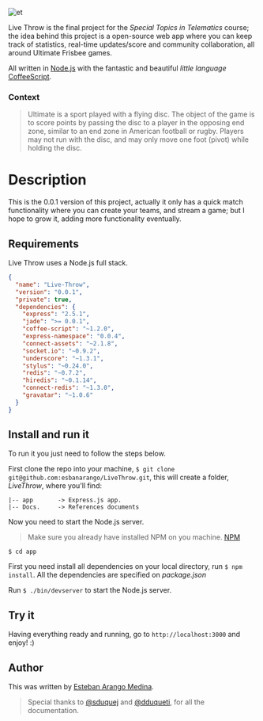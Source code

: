  ![et](https://github.com/esbanarango/LiveThrow/blob/master/Docs./lg.png?raw=true)

Live Throw is the final project for the _Special Topics in Telematics_ course; the idea behind this project is a open-source web app where you can keep track of statistics, real-time updates/score and community collaboration, all around Ultimate Frisbee games.

All written in [Node.js](http://nodejs.org/) with the fantastic and beautiful _little language_ [CoffeeScript](http://coffeescript.org/).

### Context

>Ultimate is a sport played with a flying disc. The object of the game is to score points by passing the disc to a player in the opposing end zone, similar to an end zone in American football or rugby. Players may not run with the disc, and may only move one foot (pivot) while holding the disc.

# Description

This is the 0.0.1 version of this project, actually it only has a quick match functionality where you can create your teams, and stream a game; but I hope to grow it, adding more functionality eventually.

##  Requirements
Live Throw uses a Node.js full stack.

```json
{
  "name": "Live-Throw",
  "version": "0.0.1",
  "private": true,
  "dependencies": {
    "express": "2.5.1",
    "jade": ">= 0.0.1",
    "coffee-script": "~1.2.0",
    "express-namespace": "0.0.4",
    "connect-assets": "~2.1.8",
    "socket.io": "~0.9.2",
    "underscore": "~1.3.1",
    "stylus": "~0.24.0",
    "redis": "~0.7.2",
    "hiredis": "~0.1.14",
    "connect-redis": "~1.3.0",
    "gravatar": "~1.0.6"
  }
}
```

## Install and run it

To run it you just need to follow the steps below.

First clone the repo into your machine, `$ git clone git@github.com:esbanarango/LiveThrow.git`, this will create a folder, _LiveThrow_, where you'll find:

    |-- app       -> Express.js app.
    |-- Docs.     -> References documents

Now you need to start the Node.js server.
>Make sure you already have installed NPM on you machine. [NPM](http://npmjs.org/)

`$ cd app` 

First you need install all dependencies on your local directory, run `$ npm install`. All the dependencies are specified on _package.json_

Run `$ ./bin/devserver` to start the Node.js server.

## Try it

Having everything ready and running, go to `http://localhost:3000` and enjoy! :)

## Author
This was written by [Esteban Arango Medina](http://twitter.com/esbanarango).
>Special thanks to [@sduquej](https://twitter.com/sduquej) and [@dduqueti](https://twitter.com/dduqueti), for all the documentation.